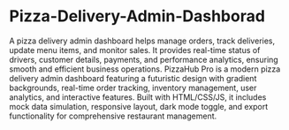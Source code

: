 # Pizza-Delivery-Admin-Dashborad
A pizza delivery admin dashboard helps manage orders, track deliveries, update menu items, and monitor sales. It provides real-time status of drivers, customer details, payments, and performance analytics, ensuring smooth and efficient business operations.
PizzaHub Pro is a modern pizza delivery admin dashboard featuring a futuristic design with gradient backgrounds, real-time order tracking, inventory management, user analytics, and interactive features. Built with HTML/CSS/JS, it includes mock data simulation, responsive layout, dark mode toggle, and export functionality for comprehensive restaurant management. 
